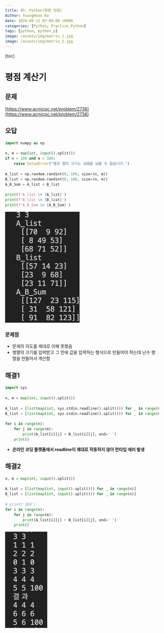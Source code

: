 ```yaml
---
title: 05. Python(행렬 덧셈)
Author: YoungHoon Ko
date: 2024-09-12 07:09:00 +0900
categories: [Python, Practice_Python]
tags: [python, python_p]
image: /assets/img/matrix_1.jpg
image: /assets/img/matrix_2.jpg
---
```


[toc]

# 평점 계산기

## 문제

[https://www.acmicpc.net/problem/2738](https://www.acmicpc.net/problem/2738)

## 오답

```python
import numpy as np

n, m = map(int, input().split())
if n > 100 and m > 100:
    raise ValueError("행과 열의 크기는 100을 넘을 수 없습니다.")

A_list = np.random.randint(0, 100, size=(n, m))
B_list = np.random.randint(0, 100, size=(n, m))
A_B_Sum = A_list + B_list

print(f'A_list \n {A_list}')
print(f'B_list \n {B_list}')
print(f'A_B_Sum \n {A_B_Sum}')
```

![](/assets/img/matrix_1.jpg)

### 문제점 

- 문제의 의도를 제대로 이해 못했음
- 행렬의 크기를 입력받고 그 안에 값을 입력하는 형식으로 만들어야 하는데 난수 행렬을 만들어서 계산함

## 해결1

```python
import sys

n, m = map(int, input().split())

A_list = [list(map(int, sys.stdin.readline().split())) for _ in range(n)] 
B_list = [list(map(int, sys.stdin.readline().split())) for _ in range(n)] 

for i in range(n):
    for j in range(m):
        print(A_list[i][j] + B_list[i][j], end=' ')
    print()
```

- **온라인 코딩 플랫폼에서 readline이 제대로 작동하지 않아 런타임 에러 발생**

## 해결2

```python
n, m = map(int, input().split())

A_list = [list(map(int, input().split())) for _ in range(n)] 
B_list = [list(map(int, input().split())) for _ in range(n)] 

# print('결과')
for i in range(n):
    for j in range(m):
        print(A_list[i][j] + B_list[i][j], end=' ')
    print()
```

![](/assets/img/matrix_2.jpg)
